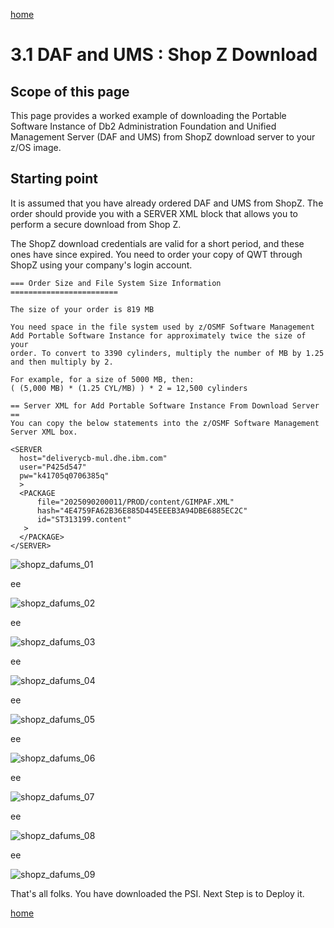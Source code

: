 [home](https://github.com/zeditor01/zowe_db2_tools/blob/main/docs/ZPDT_Build_Path.md)

# 3.1 DAF and UMS : Shop Z Download

## Scope of this page

This page provides a worked example of downloading the Portable Software Instance of Db2 Administration Foundation and Unified Management Server (DAF and UMS) from ShopZ download server to your z/OS image.

## Starting point

It is assumed that you have already ordered DAF and UMS from ShopZ. The order should provide you with a SERVER XML block that allows you to perform a secure download from Shop Z. 

The ShopZ download credentials are valid for a short period, and these ones have since expired. You need to order your copy of QWT through ShopZ using your company's login account.



```
=== Order Size and File System Size Information ========================
                                                                        
The size of your order is 819 MB                                        
                                                                        
You need space in the file system used by z/OSMF Software Management    
Add Portable Software Instance for approximately twice the size of your 
order. To convert to 3390 cylinders, multiply the number of MB by 1.25  
and then multiply by 2.                                                 
                                                                        
For example, for a size of 5000 MB, then:                               
( (5,000 MB) * (1.25 CYL/MB) ) * 2 = 12,500 cylinders                   
                                                                        
== Server XML for Add Portable Software Instance From Download Server ==
You can copy the below statements into the z/OSMF Software Management   
Server XML box.                                                         
                                                                        
<SERVER                                                                 
  host="deliverycb-mul.dhe.ibm.com"                                     
  user="P425d547"                                                       
  pw="k41705q0706385q"                                                  
  >                                                                     
  <PACKAGE                                                              
      file="2025090200011/PROD/content/GIMPAF.XML"                      
      hash="4E4759FA62B36E885D445EEEB3A94DBE6885EC2C"                   
      id="ST313199.content"                                             
   >                                                                    
  </PACKAGE>                                                            
</SERVER>   
```


![shopz_dafums_01](/images/shopz_dafums_01.jpg)

ee

![shopz_dafums_02](/images/shopz_dafums_02.jpg)

ee

![shopz_dafums_03](/images/shopz_dafums_03.jpg)

ee

![shopz_dafums_04](/images/shopz_dafums_04.jpg)

ee

![shopz_dafums_05](/images/shopz_dafums_05.jpg)

ee

![shopz_dafums_06](/images/shopz_dafums_06.jpg)

ee

![shopz_dafums_07](/images/shopz_dafums_07.jpg)

ee

![shopz_dafums_08](/images/shopz_dafums_08.jpg)

ee

![shopz_dafums_09](/images/shopz_dafums_09.jpg)


That's all folks. You have downloaded the PSI. Next Step is to Deploy it.




[home](https://github.com/zeditor01/zowe_db2_tools/blob/main/docs/ZPDT_Build_Path.md)
